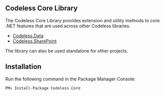 ## Codeless Core Library

The Codeless Core Library provides extension and utility methods to core .NET features
that are used across other Codeless libraries.

- [Codeless.Data](https://github.com/misonou/codeless-data)
- [Codeless.SharePoint](https://github.com/misonou/codeless)

The library can also be used standalone for other projects.

## Installation

Run the following command in the Package Manager Console:

`PM> Install-Package Codeless.Core`
